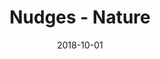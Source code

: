 ---
title: Nudges - Nature
articlename: >-
  Can “Nudge Units” Help Build Better Health Systems?
date: '2018-10-01'
summary: >-
  Influenza is a significant cause of morbidity and mortality around the world. Nudges are small changes to the environment or choice architecture that can be designed to significantly increase influenza vaccination rates.
authors: >-
  Mitesh S. Patel
source: 'https://www.nature.com/articles/s41562-018-0445-x'
journal: Nature Hum
spotlight: true
image: 
---